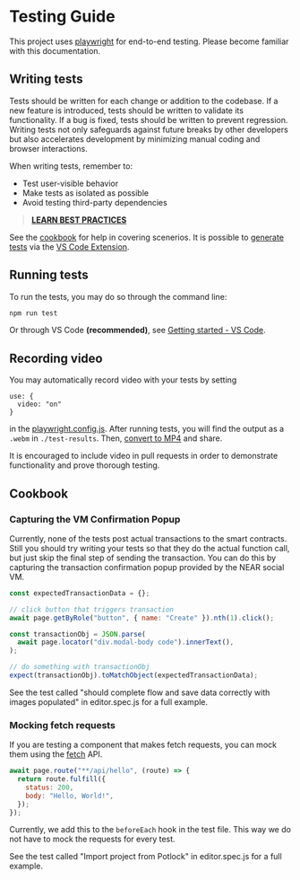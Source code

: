 # Testing Guide

This project uses [playwright](https://playwright.dev/) for end-to-end testing. Please become familiar with this documentation.

## Writing tests

Tests should be written for each change or addition to the codebase.
If a new feature is introduced, tests should be written to validate its functionality. If a bug is fixed, tests should be written to prevent regression. Writing tests not only safeguards against future breaks by other developers but also accelerates development by minimizing manual coding and browser interactions.

When writing tests, remember to:

- Test user-visible behavior
- Make tests as isolated as possible
- Avoid testing third-party dependencies

> **[LEARN BEST PRACTICES](https://playwright.dev/docs/best-practices)**

See the [cookbook](#cookbook) for help in covering scenerios. It is possible to [generate tests](https://playwright.dev/docs/codegen) via the [VS Code Extension](https://marketplace.visualstudio.com/items?itemName=ms-playwright.playwright).

## Running tests

To run the tests, you may do so through the command line:

```cmd
npm run test
```

Or through VS Code **(recommended)**, see [Getting started - VS Code](https://playwright.dev/docs/getting-started-vscode).

## Recording video

You may automatically record video with your tests by setting

```
use: {
  video: "on"
}
```

in the [playwright.config.js](../playwright.config.js). After running tests, you will find the output as a `.webm` in `./test-results`. Then, [convert to MP4](https://video.online-convert.com/convert/webm-to-mp4) and share.

It is encouraged to include video in pull requests in order to demonstrate functionality and prove thorough testing.

## Cookbook

### Capturing the VM Confirmation Popup

Currently, none of the tests post actual transactions to the smart contracts. Still you should try writing your tests so that they do the actual function call, but just skip the final step of sending the transaction. You can do this by capturing the transaction confirmation popup provided by the NEAR social VM.

```javascript
const expectedTransactionData = {};

// click button that triggers transaction
await page.getByRole("button", { name: "Create" }).nth(1).click();

const transactionObj = JSON.parse(
  await page.locator("div.modal-body code").innerText(),
);

// do something with transactionObj
expect(transactionObj).toMatchObject(expectedTransactionData);
```

See the test called "should complete flow and save data correctly with images populated" in editor.spec.js for a full example.

### Mocking fetch requests

If you are testing a component that makes fetch requests, you can mock them using the [fetch](https://playwright.dev/docs/api/class-fetch) API.

```javascript
await page.route("**/api/hello", (route) => {
  return route.fulfill({
    status: 200,
    body: "Hello, World!",
  });
});
```

Currently, we add this to the `beforeEach` hook in the test file. This way we do not have to mock the requests for every test.

See the test called "Import project from Potlock" in editor.spec.js for a full example.
